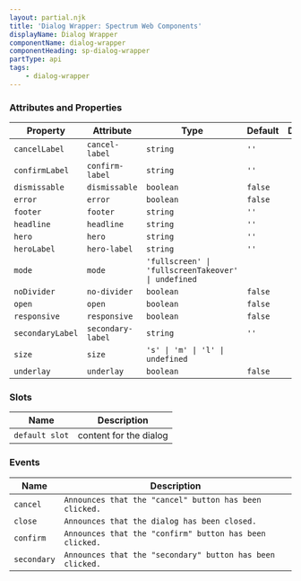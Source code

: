 ```yaml
---
layout: partial.njk
title: 'Dialog Wrapper: Spectrum Web Components'
displayName: Dialog Wrapper
componentName: dialog-wrapper
componentHeading: sp-dialog-wrapper
partType: api
tags:
    - dialog-wrapper
---
```


### Attributes and Properties

<div class="table-container">
<table class="spectrum-Table">
<thead class="spectrum-Table-head">
<tr>

<th class="spectrum-Table-headCell">
Property
</th>

<th class="spectrum-Table-headCell">
Attribute
</th>

<th class="spectrum-Table-headCell">
Type
</th>

<th class="spectrum-Table-headCell">
Default
</th>

<th class="spectrum-Table-headCell">
Description
</th>

</tr>
</thead>
<tbody class="spectrum-Table-body">

<tr class="spectrum-Table-row">

<td class="spectrum-Table-cell">
<code>cancelLabel</code>
</td>

<td class="spectrum-Table-cell">
<code>cancel-label</code>
</td>

<td class="spectrum-Table-cell">
<code>string</code>
</td>

<td class="spectrum-Table-cell">
<code>''</code>
</td>

<td class="spectrum-Table-cell">

</td>

</tr>

<tr class="spectrum-Table-row">

<td class="spectrum-Table-cell">
<code>confirmLabel</code>
</td>

<td class="spectrum-Table-cell">
<code>confirm-label</code>
</td>

<td class="spectrum-Table-cell">
<code>string</code>
</td>

<td class="spectrum-Table-cell">
<code>''</code>
</td>

<td class="spectrum-Table-cell">

</td>

</tr>

<tr class="spectrum-Table-row">

<td class="spectrum-Table-cell">
<code>dismissable</code>
</td>

<td class="spectrum-Table-cell">
<code>dismissable</code>
</td>

<td class="spectrum-Table-cell">
<code>boolean</code>
</td>

<td class="spectrum-Table-cell">
<code>false</code>
</td>

<td class="spectrum-Table-cell">

</td>

</tr>

<tr class="spectrum-Table-row">

<td class="spectrum-Table-cell">
<code>error</code>
</td>

<td class="spectrum-Table-cell">
<code>error</code>
</td>

<td class="spectrum-Table-cell">
<code>boolean</code>
</td>

<td class="spectrum-Table-cell">
<code>false</code>
</td>

<td class="spectrum-Table-cell">

</td>

</tr>

<tr class="spectrum-Table-row">

<td class="spectrum-Table-cell">
<code>footer</code>
</td>

<td class="spectrum-Table-cell">
<code>footer</code>
</td>

<td class="spectrum-Table-cell">
<code>string</code>
</td>

<td class="spectrum-Table-cell">
<code>''</code>
</td>

<td class="spectrum-Table-cell">

</td>

</tr>

<tr class="spectrum-Table-row">

<td class="spectrum-Table-cell">
<code>headline</code>
</td>

<td class="spectrum-Table-cell">
<code>headline</code>
</td>

<td class="spectrum-Table-cell">
<code>string</code>
</td>

<td class="spectrum-Table-cell">
<code>''</code>
</td>

<td class="spectrum-Table-cell">

</td>

</tr>

<tr class="spectrum-Table-row">

<td class="spectrum-Table-cell">
<code>hero</code>
</td>

<td class="spectrum-Table-cell">
<code>hero</code>
</td>

<td class="spectrum-Table-cell">
<code>string</code>
</td>

<td class="spectrum-Table-cell">
<code>''</code>
</td>

<td class="spectrum-Table-cell">

</td>

</tr>

<tr class="spectrum-Table-row">

<td class="spectrum-Table-cell">
<code>heroLabel</code>
</td>

<td class="spectrum-Table-cell">
<code>hero-label</code>
</td>

<td class="spectrum-Table-cell">
<code>string</code>
</td>

<td class="spectrum-Table-cell">
<code>''</code>
</td>

<td class="spectrum-Table-cell">

</td>

</tr>

<tr class="spectrum-Table-row">

<td class="spectrum-Table-cell">
<code>mode</code>
</td>

<td class="spectrum-Table-cell">
<code>mode</code>
</td>

<td class="spectrum-Table-cell">
<code>'fullscreen' | 'fullscreenTakeover' | undefined</code>
</td>

<td class="spectrum-Table-cell">
<code></code>
</td>

<td class="spectrum-Table-cell">

</td>

</tr>

<tr class="spectrum-Table-row">

<td class="spectrum-Table-cell">
<code>noDivider</code>
</td>

<td class="spectrum-Table-cell">
<code>no-divider</code>
</td>

<td class="spectrum-Table-cell">
<code>boolean</code>
</td>

<td class="spectrum-Table-cell">
<code>false</code>
</td>

<td class="spectrum-Table-cell">

</td>

</tr>

<tr class="spectrum-Table-row">

<td class="spectrum-Table-cell">
<code>open</code>
</td>

<td class="spectrum-Table-cell">
<code>open</code>
</td>

<td class="spectrum-Table-cell">
<code>boolean</code>
</td>

<td class="spectrum-Table-cell">
<code>false</code>
</td>

<td class="spectrum-Table-cell">

</td>

</tr>

<tr class="spectrum-Table-row">

<td class="spectrum-Table-cell">
<code>responsive</code>
</td>

<td class="spectrum-Table-cell">
<code>responsive</code>
</td>

<td class="spectrum-Table-cell">
<code>boolean</code>
</td>

<td class="spectrum-Table-cell">
<code>false</code>
</td>

<td class="spectrum-Table-cell">

</td>

</tr>

<tr class="spectrum-Table-row">

<td class="spectrum-Table-cell">
<code>secondaryLabel</code>
</td>

<td class="spectrum-Table-cell">
<code>secondary-label</code>
</td>

<td class="spectrum-Table-cell">
<code>string</code>
</td>

<td class="spectrum-Table-cell">
<code>''</code>
</td>

<td class="spectrum-Table-cell">

</td>

</tr>

<tr class="spectrum-Table-row">

<td class="spectrum-Table-cell">
<code>size</code>
</td>

<td class="spectrum-Table-cell">
<code>size</code>
</td>

<td class="spectrum-Table-cell">
<code>'s' | 'm' | 'l' | undefined</code>
</td>

<td class="spectrum-Table-cell">
<code></code>
</td>

<td class="spectrum-Table-cell">

</td>

</tr>

<tr class="spectrum-Table-row">

<td class="spectrum-Table-cell">
<code>underlay</code>
</td>

<td class="spectrum-Table-cell">
<code>underlay</code>
</td>

<td class="spectrum-Table-cell">
<code>boolean</code>
</td>

<td class="spectrum-Table-cell">
<code>false</code>
</td>

<td class="spectrum-Table-cell">

</td>

</tr>

</tbody>
</table>
</div>
    

### Slots

<div class="table-container">
<table class="spectrum-Table">
<thead class="spectrum-Table-head">
<tr>

<th class="spectrum-Table-headCell">
Name
</th>

<th class="spectrum-Table-headCell">
Description
</th>

</tr>
</thead>
<tbody class="spectrum-Table-body">

<tr class="spectrum-Table-row">

<td class="spectrum-Table-cell">
<code>default slot</code>
</td>

<td class="spectrum-Table-cell">
content for the dialog
</td>

</tr>

</tbody>
</table>
</div>
    

### Events

<div class="table-container">
<table class="spectrum-Table">
<thead class="spectrum-Table-head">
<tr>

<th class="spectrum-Table-headCell">
Name
</th>

<th class="spectrum-Table-headCell">
Description
</th>

</tr>
</thead>
<tbody class="spectrum-Table-body">

<tr class="spectrum-Table-row">

<td class="spectrum-Table-cell">
<code>cancel</code>
</td>

<td class="spectrum-Table-cell">
<code>Announces that the "cancel" button has been clicked.</code>
</td>

</tr>

<tr class="spectrum-Table-row">

<td class="spectrum-Table-cell">
<code>close</code>
</td>

<td class="spectrum-Table-cell">
<code>Announces that the dialog has been closed.</code>
</td>

</tr>

<tr class="spectrum-Table-row">

<td class="spectrum-Table-cell">
<code>confirm</code>
</td>

<td class="spectrum-Table-cell">
<code>Announces that the "confirm" button has been clicked.</code>
</td>

</tr>

<tr class="spectrum-Table-row">

<td class="spectrum-Table-cell">
<code>secondary</code>
</td>

<td class="spectrum-Table-cell">
<code>Announces that the "secondary" button has been clicked.</code>
</td>

</tr>

</tbody>
</table>
</div>
    
